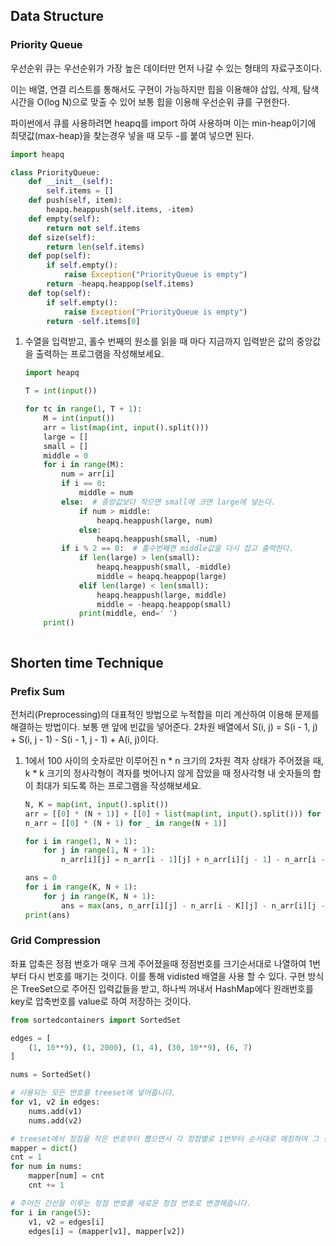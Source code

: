 ## Data Structure

### Priority Queue

우선순위 큐는 우선순위가 가장 높은 데이터만 먼저 나갈 수 있는 형태의 자료구조이다.

이는 배열, 연결 리스트를 통해서도 구현이 가능하지만 힙을 이용해야 삽입, 삭제, 탐색 시간을 O(log N)으로 맞출 수 있어 보통 힙을 이용해 우선순위 큐를 구현한다.

파이썬에서 큐를 사용하려면 heapq를 import 하여 사용하며 이는 min-heap이기에 최댓값(max-heap)을 찾는경우 넣을 때 모두 -를 붙여 넣으면 된다.

```python
import heapq

class PriorityQueue:
    def __init__(self):
        self.items = []
    def push(self, item):
        heapq.heappush(self.items, -item)
    def empty(self):
        return not self.items
   	def size(self):
        return len(self.items)
    def pop(self):
        if self.empty():
            raise Exception("PriorityQueue is empty")
        return -heapq.heappop(self.items)
    def top(self):
        if self.empty():
            raise Exception("PriorityQueue is empty")
        return -self.items[0]
```



1. 수열을 입력받고, 홀수 번째의 원소를 읽을 때 마다 지금까지 입력받은 값의 중앙값을 출력하는 프로그램을 작성해보세요.

   ```python
   import heapq
   
   T = int(input())
   
   for tc in range(1, T + 1):
       M = int(input())
       arr = list(map(int, input().split()))
       large = []
       small = []
       middle = 0
       for i in range(M):
           num = arr[i]
           if i == 0:
               middle = num
           else:  # 중앙값보다 작으면 small에 크면 large에 넣는다.
               if num > middle:
                   heapq.heappush(large, num)
               else:
                   heapq.heappush(small, -num)
           if i % 2 == 0:  # 홀수번째면 middle값을 다시 잡고 출력한다.
               if len(large) > len(small):
                   heapq.heappush(small, -middle)
                   middle = heapq.heappop(large)
               elif len(large) < len(small):
                   heapq.heappush(large, middle)
                   middle = -heapq.heappop(small)
               print(middle, end=' ')
       print()



## Shorten time Technique

### Prefix Sum

전처리(Preprocessing)의 대표적인 방법으로 누적합을 미리 계산하여 이용해 문제를 해결하는 방법이다. 보통 맨 앞에 빈값을 넣어준다. 2차원 배열에서 S(i, j) = S(i - 1, j) + S(i, j - 1) - S(i - 1, j - 1) + A(i, j)이다.

1. 1에서 100 사이의 숫자로만 이루어진 n * n 크기의 2차원 격자 상태가 주어졌을 때, k * k 크기의 정사각형이 격자를 벗어나지 않게 잡았을 때 정사각형 내 숫자들의 합이 최대가 되도록 하는 프로그램을 작성해보세요.

   ```python
   N, K = map(int, input().split())
   arr = [[0] * (N + 1)] + [[0] + list(map(int, input().split())) for _ in range(N)]
   n_arr = [[0] * (N + 1) for _ in range(N + 1)]
   
   for i in range(1, N + 1):
       for j in range(1, N + 1):
           n_arr[i][j] = n_arr[i - 1][j] + n_arr[i][j - 1] - n_arr[i - 1][j - 1] + arr[i][j]
   
   ans = 0
   for i in range(K, N + 1):
       for j in range(K, N + 1):
           ans = max(ans, n_arr[i][j] - n_arr[i - K][j] - n_arr[i][j - K] + n_arr[i - K][j - K])
   print(ans)
   ```

   

### Grid Compression

좌표 압축은 정점 번호가 매우 크게 주어졌을때 정점번호를 크기순서대로 나열하여 1번부터 다시 번호를 매기는 것이다. 이를 통해 vidisted 배열을 사용 할 수 있다. 구현 방식은 TreeSet으로 주어진 입력값들을 받고, 하나씩 꺼내서 HashMap에다 원래번호를 key로 압축번호를 value로 하여 저장하는 것이다.

```python
from sortedcontainers import SortedSet

edges = [
    (1, 10**9), (1, 2000), (1, 4), (30, 10**9), (6, 7)
]

nums = SortedSet()

# 사용되는 모든 번호를 treeset에 넣어줍니다.
for v1, v2 in edges:
    nums.add(v1)
    nums.add(v2)

# treeset에서 정점을 작은 번호부터 뽑으면서 각 정점별로 1번부터 순서대로 매칭하여 그 결과를 hashmap에 넣어줍니다.
mapper = dict()
cnt = 1
for num in nums:
    mapper[num] = cnt
    cnt += 1

# 주어진 간선을 이루는 정점 번호를 새로운 정점 번호로 변경해줍니다.
for i in range(5):
    v1, v2 = edges[i]
    edges[i] = (mapper[v1], mapper[v2])
```

